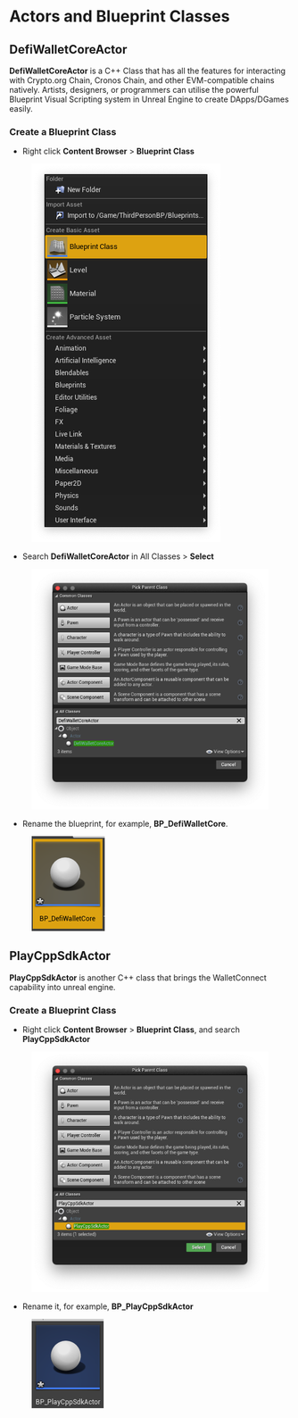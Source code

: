 # Actors and Blueprint Classes

## DefiWalletCoreActor

**DefiWalletCoreActor** is a C++ Class that has all the features for interacting with Crypto.org Chain, Cronos Chain, and other EVM-compatible chains natively. Artists, designers, or programmers can utilise the powerful Blueprint Visual Scripting system in Unreal Engine to create DApps/DGames easily.&#x20;

### Create a Blueprint Class

* Right click **Content Browser** > **Blueprint Class**

<figure><img src="../../../.gitbook/assets/image (10).png" alt=""><figcaption></figcaption></figure>

* Search **DefiWalletCoreActor** in All Classes > **Select**

<figure><img src="../../../.gitbook/assets/image (11).png" alt=""><figcaption></figcaption></figure>

* Rename the blueprint, for example, **BP\_DefiWalletCore**.

<figure><img src="../../../.gitbook/assets/image (6).png" alt=""><figcaption></figcaption></figure>

## PlayCppSdkActor

**PlayCppSdkActor** is another C++ class that brings the WalletConnect capability into unreal engine.

### Create a Blueprint Class

* Right click **Content Browser** > **Blueprint Class**, and search **PlayCppSdkActor**

<figure><img src="../../../.gitbook/assets/image (7).png" alt=""><figcaption></figcaption></figure>

* Rename it, for example, **BP\_PlayCppSdkActor**

<figure><img src="../../../.gitbook/assets/image (2).png" alt=""><figcaption></figcaption></figure>
